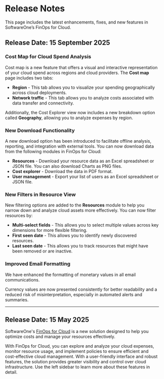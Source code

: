 # Release Notes

This page includes the latest enhancements, fixes, and new features in SoftwareOne’s FinOps for Cloud.

## Release Date: 15 September 2025 <a href="#release-date-20-february-2025" id="release-date-20-february-2025"></a>

### Cost Map for Cloud Spend Analysis

Cost map is a new feature that offers a visual and interactive representation of your cloud spend across regions and cloud providers. The **Cost map** page includes two tabs:

* **Region** - This tab allows you to visualize your spending geographically across cloud deployments.
* **Network traffic** - This tab allows you to analyze costs associated with data transfer and connectivity.

Additionally, the Cost Explorer view now includes a new breakdown option called **Geography**, allowing you to analyze expenses by region.

### New Download Functionality

A new download option has been introduced to facilitate offline analysis, reporting, and integration with external tools. You can now download data from the following modules in FinOps for Cloud:

* **Resources** - Download your resource data as an Excel spreadsheet or JSON file. You can also download Charts as PNG files.
* **Cost explorer** - Download the data in PDF format.
* **User management** - Export your list of users as an Excel spreadsheet or JSON file.

### New Filters in Resource View

New filtering options are added to the **Resources** module to help you narrow down and analyze cloud assets more effectively. You can now filter resources by:

* **Multi-select fields** - This allows you to select multiple values across key dimensions for more flexible filtering.
* **First seen date** - This allows you to identify newly discovered resources.
* **Last seen date** - This allows you to track resources that might have been removed or are inactive.

### Improved Email Formatting

We have enhanced the formatting of monetary values in all email communications.&#x20;

Currency values are now presented consistently for better readability and a reduced risk of misinterpretation, especially in automated alerts and summaries.

***

## Release Date: 15 May 2025 <a href="#release-date-20-february-2025" id="release-date-20-february-2025"></a>

SoftwareOne's  [FinOps for Cloud](https://portal.finops.softwareone.com/) is a new solution designed to help you optimize costs and manage your resources effectively.&#x20;

With FinOps for Cloud, you can explore and analyze your cloud expenses, monitor resource usage, and implement policies to ensure efficient and cost-effective cloud management. With a user-friendly interface and robust features, the solution provides greater visibility and control over cloud infrastructure. Use the left sidebar to learn more about these features in detail.
